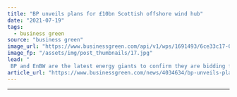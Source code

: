 ```yaml
---
title: "BP unveils plans for £10bn Scottish offshore wind hub"
date: "2021-07-19"
tags: 
  - business green
source: "business green"
image_url: "https://www.businessgreen.com/api/v1/wps/1691493/6ce33c17-0eb5-426f-8ca3-2007df2ff72b/4/aberdeen-new-185x114.jpg"
image_fp: "/assets/img/post_thumbnails/17.jpg"
lead: "
 BP and EnBW are the latest energy giants to confirm they are bidding for latest round of ScotWind seabed leases ..."
article_url: "https://www.businessgreen.com/news/4034634/bp-unveils-plans-gbp10bn-scottish-offshore-wind-hub"
---
```


---
